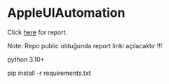 # AppleUIAutomation

Click [here](https://rawcdn.githack.com/kadirkaya28/AppleUIAutomation/65d23bcf52fc73358f2c5669c1e9c7fd838d8ec3/allure-report/index.html?min=1#suites/fe6aba4f2a33ee7da41e41afe7c079ac/40436bb5f77f4f1/) for report. 


Note: Repo public olduğunda report linki açılacaktır !!!




python 3.10+


pip install -r requirements.txt
